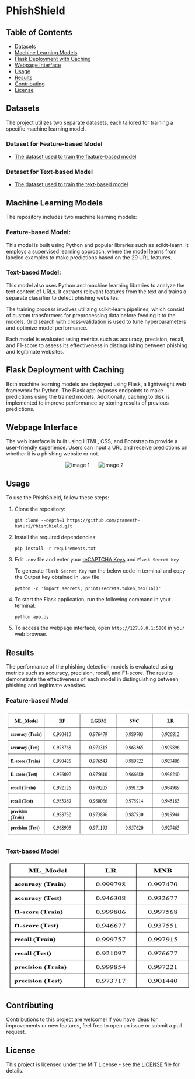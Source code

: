 # PhishShield

## Table of Contents

- [Datasets](#dataset)
- [Machine Learning Models](#machine-learning-models)
- [Flask Deployment with Caching](#flask-deployment-with-caching)
- [Webpage Interface](#webpage-interface)
- [Usage](#usage)
- [Results](#results)
- [Contributing](#contributing)
- [License](#license)

## Datasets

The project utilizes two separate datasets, each tailored for training a specific machine learning model.

### Dataset for Feature-based Model

- [The dataset used to train the feature-based model](https://www.kaggle.com/datasets/eswarchandt/phishing-website-detector)

### Dataset for Text-based Model

- [The dataset used to train the text-based model](https://www.kaggle.com/datasets/harisudhan411/phishing-and-legitimate-urls)

## Machine Learning Models

The repository includes two machine learning models:

### Feature-based Model:

This model is built using Python and popular libraries such as scikit-learn. It employs a supervised learning approach, where the model learns from labeled examples to make predictions based on the 29 URL features.

### Text-based Model:

This model also uses Python and machine learning libraries to analyze the text content of URLs. It extracts relevant features from the text and trains a separate classifier to detect phishing websites.

The training process involves utilizing scikit-learn pipelines, which consist of custom transformers for preprocessing data before feeding it to the models. Grid search with cross-validation is used to tune hyperparameters and optimize model performance.

Each model is evaluated using metrics such as accuracy, precision, recall, and F1-score to assess its effectiveness in distinguishing between phishing and legitimate websites.

## Flask Deployment with Caching

Both machine learning models are deployed using Flask, a lightweight web framework for Python. The Flask app exposes endpoints to make predictions using the trained models. Additionally, caching to disk is implemented to improve performance by storing results of previous predictions.

## Webpage Interface

The web interface is built using HTML, CSS, and Bootstrap to provide a user-friendly experience. Users can input a URL and receive predictions on whether it is a phishing website or not.
<div align="center">
    <img src="screenshots/phishing.gif" alt="Image 1" width="600" height="300" style="margin-right: 20px;">
    <img src="screenshots/legitimate.gif" alt="Image 2" width="600" height="300" style="margin-right: 20px;">
</div>

## Usage

To use the PhishShield, follow these steps:

1. Clone the repository:

   ```
   git clone --depth=1 https://github.com/praneeth-katuri/PhishShield.git
   ```

2. Install the required dependencies:

   ```
   pip install -r requirements.txt
   ```

3. Edit `.env` file and enter your [reCAPTCHA Keys](https://developers.google.com/recaptcha/intro) and `Flask Secret Key`

   To generate `Flask Secret Key` run the below code in terminal and copy the Output key obtained in `.env` file
    
   ```
   python -c 'import secrets; print(secrets.token_hex(16))'
   ```


4. To start the Flask application, run the following command in your terminal:

   ```
   python app.py
   ```

5. To access the webpage interface, open `http://127.0.0.1:5000` in your web browser.

## Results

The performance of the phishing detection models is evaluated using metrics such as accuracy, precision, recall, and F1-score. The results demonstrate the effectiveness of each model in distinguishing between phishing and legitimate websites.

### Feature-based Model

<div align="center">
    <img src="screenshots/result1.png" alt="Image 1" width="900" height="350" style="margin-right: 20px;">
</div>

### Text-based Model

<div align="center">
    <img src="screenshots/result2.png" alt="Image 2" width="600" height="350" style="margin-right: 20px;">
</div>

## Contributing

Contributions to this project are welcome! If you have ideas for improvements or new features, feel free to open an issue or submit a pull request.

## License

This project is licensed under the MIT License - see the [LICENSE](LICENSE) file for details.

